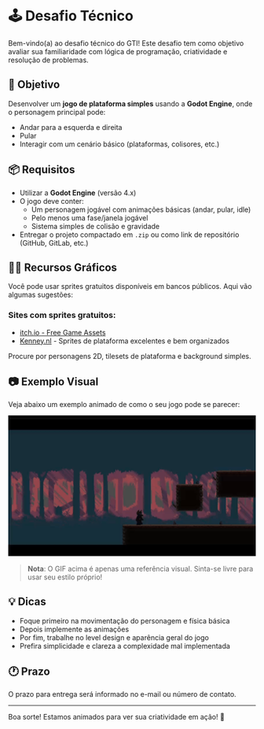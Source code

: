 # 🕹️ Desafio Técnico

Bem-vindo(a) ao desafio técnico do GTI! Este desafio tem como objetivo avaliar sua familiaridade com lógica de programação, criatividade e resolução de problemas.

## 🎯 Objetivo

Desenvolver um **jogo de plataforma simples** usando a **Godot Engine**, onde o personagem principal pode:

- Andar para a esquerda e direita
- Pular
- Interagir com um cenário básico (plataformas, colisores, etc.)

## 📦 Requisitos

- Utilizar a **Godot Engine** (versão 4.x)
- O jogo deve conter:
  - Um personagem jogável com animações básicas (andar, pular, idle)
  - Pelo menos uma fase/janela jogável
  - Sistema simples de colisão e gravidade
- Entregar o projeto compactado em `.zip` ou como link de repositório (GitHub, GitLab, etc.)

## 🧑‍🎨 Recursos Gráficos

Você pode usar sprites gratuitos disponíveis em bancos públicos. Aqui vão algumas sugestões:

### Sites com sprites gratuitos:

- [itch.io - Free Game Assets](https://itch.io/game-assets/free)
- [Kenney.nl](https://kenney.nl/assets) - Sprites de plataforma excelentes e bem organizados

Procure por personagens 2D, tilesets de plataforma e background simples.

## 📷 Exemplo Visual

Veja abaixo um exemplo animado de como o seu jogo pode se parecer:

![Exemplo de Jogo Plataforma](assets/eod.gif)

> **Nota**: O GIF acima é apenas uma referência visual. Sinta-se livre para usar seu estilo próprio!

## 💡 Dicas

- Foque primeiro na movimentação do personagem e física básica
- Depois implemente as animações
- Por fim, trabalhe no level design e aparência geral do jogo
- Prefira simplicidade e clareza a complexidade mal implementada

## 🕐 Prazo

O prazo para entrega será informado no e-mail ou número de contato.

---

Boa sorte! Estamos animados para ver sua criatividade em ação! 🚀
